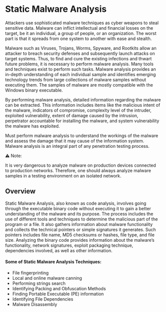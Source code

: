 # Static Malware Analysis

Attackers use sophisticated malware techniques as cyber weapons to steal sensitive data. Malware can inflict intellectual and financial losses on the target, be it an individual, a group of people, or an organization. The worst part is that it spreads from one system to another with ease and stealth.

Malware such as Viruses, Trojans, Worms, Spyware, and Rootkits allow an attacker to breach security defenses and subsequently launch attacks on target systems. Thus, to find and cure the existing infections and thwart future problems, it is necessary to perform malware analysis. Many tools and techniques exist to perform such tasks. Malware analysis provides an in-depth understanding of each individual sample and identifies emerging technology trends from large collections of malware samples without executing them. The samples of malware are mostly compatible with the Windows binary executable.

By performing malware analysis, detailed information regarding the malware can be extracted. This information includes items like the malicious intent of the malware, indicators of compromise, complexity level of the intruder, exploited vulnerability, extent of damage caused by the intrusion, perpetrator accountable for installing the malware, and system vulnerability the malware has exploited.&#x20;

Must perform malware analysis to understand the workings of the malware and assess the damage that it may cause of the information system. Malware analysis is an integral part of any penetration testing process.

:warning: Note:

It is very dangerous to analyze malware on production devices connected to production networks. Therefore, one should always analyze malware samples in a testing environment on an isolated network.

## Overview

Static Malware Analysis, also known as code analysis, involves going through the executable binary code without executing it to gain a better understanding of the malware and its purpose. The process includes the use of different tools and techniques to determine the malicious part of the program or a file. It also gathers information about malware functionality and collects the technical pointers or simple signatures it generates. Such pointers includes file name, MD5 checksums or hashes, file type, and file size. Analyzing the binary code provides information about the malware’s functionality, network signatures, exploit packaging technique, dependencies involved, as well as other information.

#### Some of Static Malware Analysis Techniques:

* File fingerprinting
* Local and online malware canning
* Performing strings search
* Identifying Packing and Obfuscation Methods
* Finding Portable Executable (PE) information
* Identifying File Dependencies
* Malware Disassembly


